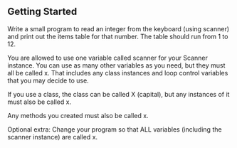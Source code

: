 ## Getting Started

Write a small program to read an integer from the keyboard
(using scanner) and print out the items table for that number.
The table should run from 1 to 12.

You are allowed to use one variable called scanner for your
Scanner instance. You can use as many other variables  as you
need, but they must all be called x. That includes any class
instances and loop control variables that you may decide to use.

If you use a class, the class can be called X (capital), but 
any instances of it must also be called x.

Any methods you created must also be called x.

Optional extra:
Change your program so that ALL variables (including the
scanner instance) are called x.
